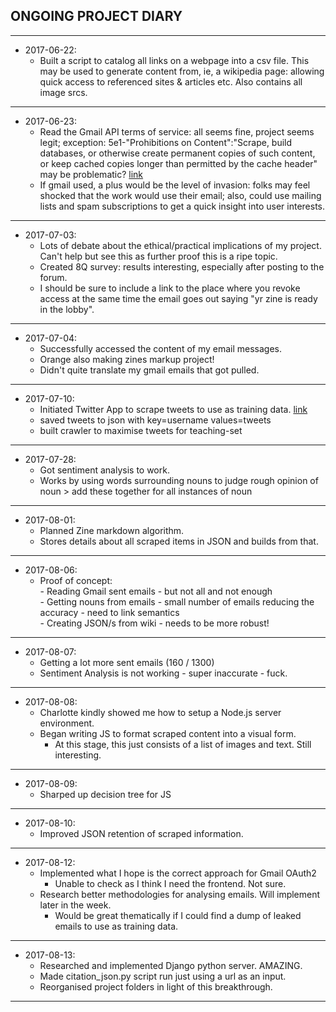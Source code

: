 ## ONGOING PROJECT DIARY
---
+ 2017-06-22:  
  + Built a script to catalog all links on a webpage into a csv file. This may be used to generate content from, ie, a wikipedia page: allowing quick access to referenced sites & articles etc. Also contains all image srcs.
---
+ 2017-06-23:
  + Read the Gmail API terms of service: all seems fine, project seems legit; exception: 5e1-"Prohibitions on Content":"Scrape, build databases, or otherwise create permanent copies of such content, or keep cached copies longer than permitted by the cache header" may be problematic? 
    [link](https://console.developers.google.com/tos?id=universal)  
  + If gmail used, a plus would be the level of invasion: folks may feel shocked that the work would use their email; also, could use mailing lists and spam subscriptions to get a quick insight into user interests.
---
+ 2017-07-03:  
  + Lots of debate about the ethical/practical implications of my project. Can't help but see this as further proof this is a ripe topic.  
  + Created 8Q survey: results interesting, especially after posting to the forum.  
  + I should be sure to include a link to the place where you revoke access at the same time the email goes out saying "yr zine is ready in the lobby".  
---
+ 2017-07-04:  
  + Successfully accessed the content of my email messages.  
  + Orange also making zines markup project!  
  + Didn't quite translate my gmail emails that got pulled.  
---
+ 2017-07-10:  
  + Initiated Twitter App to scrape tweets to use as training data.  [link](https://marcobonzanini.com/2015/03/02/mining-twitter-data-with-python-part-1/)  
  + saved tweets to json with key=username values=tweets  
  + built crawler to maximise tweets for teaching-set  
---
+ 2017-07-28:  
  + Got sentiment analysis to work.  
  + Works by using words surrounding nouns to judge rough opinion of noun > add these together for all instances of noun  
---
+ 2017-08-01:  
  + Planned Zine markdown algorithm.
  + Stores details about all scraped items in JSON and builds from that.
---
+ 2017-08-06:  
  + Proof of concept:  
            - Reading Gmail sent emails - but not all and not enough  
            - Getting nouns from emails - small number of emails reducing the accuracy - need to link semantics  
            - Creating JSON/s from wiki - needs to be more robust!  
---
+ 2017-08-07:  
  + Getting a lot more sent emails (160 / 1300)  
  + Sentiment Analysis is not working - super inaccurate - fuck.  
---
+ 2017-08-08:  
  + Charlotte kindly showed me how to setup a Node.js server environment. 
  + Began writing JS to format scraped content into a visual form.  
     - At this stage, this just consists of a list of images and text. Still interesting.  
---
+ 2017-08-09:  
  + Sharped up decision tree for JS  
---
+ 2017-08-10:  
  + Improved JSON retention of scraped information.  
---
+ 2017-08-12:  
  + Implemented what I hope is the correct approach for Gmail OAuth2  
     - Unable to check as I think I need the frontend. Not sure.  
  + Research better methodologies for analysing emails. Will implement later in the week.  
     - Would be great thematically if I could find a dump of leaked emails to use as training data.  
---
+ 2017-08-13:  
  + Researched and implemented Django python server. AMAZING.  
  + Made citation_json.py script run just using a url as an input.  
  + Reorganised project folders in light of this breakthrough.  
---